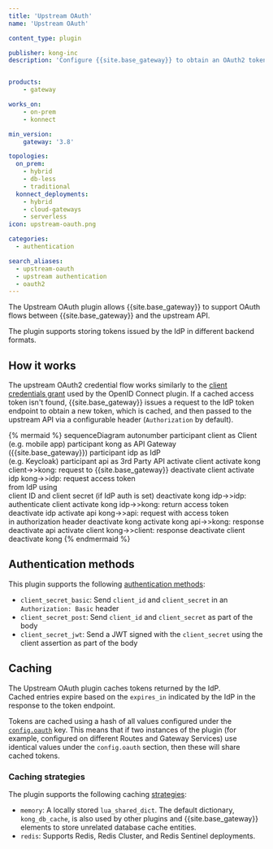 ```yaml
---
title: 'Upstream OAuth'
name: 'Upstream OAuth'

content_type: plugin

publisher: kong-inc
description: 'Configure {{site.base_gateway}} to obtain an OAuth2 token to consume an upstream API'


products:
    - gateway

works_on:
    - on-prem
    - konnect

min_version:
    gateway: '3.8'

topologies:
  on_prem:
    - hybrid
    - db-less
    - traditional
  konnect_deployments:
    - hybrid
    - cloud-gateways
    - serverless
icon: upstream-oauth.png

categories:
  - authentication

search_aliases:
  - upstream-oauth
  - upstream authentication
  - oauth2
---
```


The Upstream OAuth plugin allows {{site.base_gateway}} to support OAuth flows between {{site.base_gateway}} and the upstream API.

The plugin supports storing tokens issued by the IdP in different backend formats.

## How it works

The upstream OAuth2 credential flow works similarly to the [client credentials grant](/plugins/openid-connect/examples/client-credentials/) used by the OpenID Connect plugin. If a cached access token isn't found, {{site.base_gateway}} issues a request to the IdP token endpoint to obtain a new token, which is cached, and then passed to the upstream API via a configurable header (`Authorization` by default).

<!--vale off-->

{% mermaid %}
sequenceDiagram
    autonumber
    participant client as Client <br>(e.g. mobile app)
    participant kong as API Gateway <br>({{site.base_gateway}})
    participant idp as IdP <br>(e.g. Keycloak)
    participant api as 3rd Party API
    activate client
    activate kong
    client->>kong: request to {{site.base_gateway}}
    deactivate client
    activate idp
    kong->>idp: request access token <br>from IdP using <br>client ID and client secret (if IdP auth is set)
    deactivate kong
    idp->>idp: authenticate client
    activate kong
    idp->>kong: return access token
    deactivate idp
    activate api
    kong->>api: request with access token <br>in authorization header
    deactivate kong
    activate kong
    api->>kong: response
    deactivate api
    activate client
    kong->>client: response
    deactivate client
    deactivate kong
{% endmermaid %}

<!--vale on-->


## Authentication methods

This plugin supports the following [authentication methods](/plugins/upstream-oauth/reference/#schema--config-client-auth-method):

* `client_secret_basic`: Send `client_id` and `client_secret` in an `Authorization: Basic` header
* `client_secret_post`: Send `client_id` and `client_secret` as part of the body
* `client_secret_jwt`: Send a JWT signed with the `client_secret` using the client assertion as part of the body

## Caching

The Upstream OAuth plugin caches tokens returned by the IdP.  
Cached entries expire based on the `expires_in` indicated by the IdP in the response to the token endpoint.

Tokens are cached using a hash of all values configured under the [`config.oauth`](/plugins/upstream-oauth/reference/#schema--config-oauth) key.
This means that if two instances of the plugin (for example, configured on different Routes and Gateway Services) use identical values under the `config.oauth` section,
then these will share cached tokens.

### Caching strategies

The plugin supports the following caching [strategies](/plugins/upstream-oauth/reference/#schema--config-cache-strategy):

* `memory`: A locally stored `lua_shared_dict`. The default dictionary, `kong_db_cache`, is also used by other plugins and {{site.base_gateway}} elements to store unrelated database cache entities.
* `redis`: Supports Redis, Redis Cluster, and Redis Sentinel deployments.
